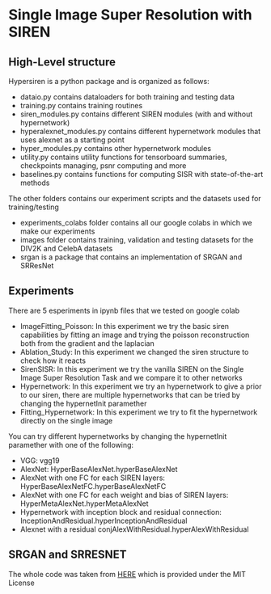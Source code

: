 # Single Image Super Resolution with SIREN

## High-Level structure
Hypersiren is a python package and is organized as follows:
* dataio.py contains dataloaders for both training and testing data
* training.py contains training routines
* siren_modules.py contains different SIREN modules (with and without hypernetwork)
* hyperalexnet_modules.py contains different hypernetwork modules that uses alexnet as a starting point
* hyper_modules.py contains other hypernetwork modules
* utility.py contains utility functions for tensorboard summaries, checkpoints managing, psnr computing and more
* baselines.py contains functions for computing SISR with state-of-the-art methods

The other folders contains our experiment scripts and the datasets used for training/testing
* experiments_colabs folder contains all our google colabs in which we make our experiments
* images folder contains training, validation and testing datasets for the DIV2K and CelebA datasets
* srgan is a package that contains an implementation of SRGAN and SRResNet

## Experiments

There are 5 esperiments in ipynb files that we tested on google colab
* ImageFitting_Poisson: In this experiment we try the basic siren capabilities by fitting an image and trying the poisson reconstruction both from the gradient and the laplacian
* Ablation_Study: In this experiment we changed the siren structure to check how it reacts
* SirenSISR: In this experiment we try the vanilla SIREN on the Single Image Super Resolution Task and we compare it to other networks
* Hypernetwork: In this experiment we try an hypernetwork to give a prior to our siren, there are multiple hypernetworks that can be tried by changing the hypernetInit paramether
* Fitting_Hypernetwork: In this experiment we try to fit the hypernetwork directly on the single image

You can try different hypernetworks by changing the hypernetInit paramether with one of the following:
* VGG: vgg19
* AlexNet: HyperBaseAlexNet.hyperBaseAlexNet
* AlexNet with one FC for each SIREN layers: HyperBaseAlexNetFC.hyperBaseAlexNetFC
* AlexNet with one FC for each weight and bias of SIREN layers: HyperMetaAlexNet.hyperMetaAlexNet
* Hypernetwork with inception block and residual connection: InceptionAndResidual.hyperInceptionAndResidual
* Alexnet with a residual conjAlexWithResidual.hyperAlexWithResidual

## SRGAN and SRRESNET
The whole code was taken from [HERE](https://github.com/mseitzer/srgan) which is provided under the MIT License                